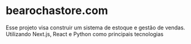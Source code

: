 # bearochastore.com

Esse projeto visa construir um sistema de estoque e gestão de vendas. Utilizando Next.js, React e Python como principais tecnologias
